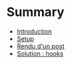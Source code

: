 # Summary

* [Introduction](README.md)
* [Setup](chapter1.md)
* [Rendu d'un post](rendu-dun-post.md)
* [Solution : hooks](solution-hooks.md)

